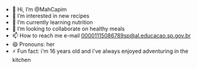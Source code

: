 - 👋 Hi, I’m @MahCapim
- 👀 I’m interested in new recipes
- 🌱 I’m currently learning nutrition
- 💞️ I’m looking to collaborate on healthy meals
- 📫 How to reach me e-mail 00001115086789sp@al.educacao.sp.gov.br
- 😄 Pronouns: her
- ⚡ Fun fact: i'm 16 years old and i've always enjoyed adventuring in the kitchen

<!---
MahCapim/MahCapim is a ✨ special ✨ repository because its `README.md` (this file) appears on your GitHub profile.
You can click the Preview link to take a look at your changes.
--->
